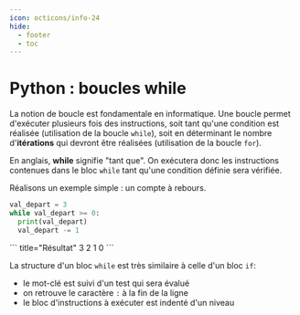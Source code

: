 ```yaml
---
icon: octicons/info-24
hide:
  - footer
  - toc
---
```

# Python : boucles while
La notion de boucle est fondamentale en informatique. Une boucle permet d'exécuter plusieurs fois des instructions, soit tant qu'une condition est réalisée (utilisation de la boucle `while`), soit en déterminant le nombre d'__itérations__ qui devront être réalisées (utilisation de la boucle `for`).

En anglais, __while__ signifie "tant que". On exécutera donc les instructions contenues dans le bloc `while` tant qu'une condition définie sera vérifiée.

Réalisons un exemple simple : un compte à rebours.

``` python title="Compte à rebours"
val_depart = 3
while val_depart >= 0:
  print(val_depart)
  val_depart -= 1
```
<div class="result" markdown>
``` title="Résultat"
3
2
1
0
```
</div>

La structure d'un bloc `while` est très similaire à celle d'un bloc `if`:

- le mot-clé est suivi d'un test qui sera évalué
- on retrouve le caractère `:` à la fin de la ligne
- le bloc d'instructions à exécuter est indenté d'un niveau